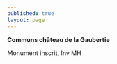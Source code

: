 ```yaml
---
published: true
layout: page
---
```




**Communs château de la Gaubertie**

Monument inscrit, Inv MH
